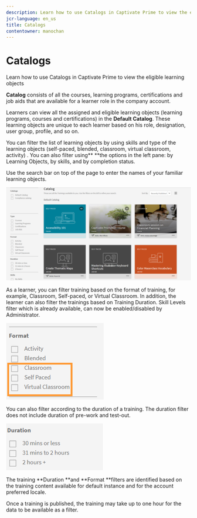 ```yaml
---
description: Learn how to use Catalogs in Captivate Prime to view the eligible learning objects
jcr-language: en_us
title: Catalogs
contentowner: manochan
---
```



# Catalogs

Learn how to use Catalogs in Captivate Prime to view the eligible learning objects

**Catalog** consists of all the courses, learning programs, certifications and job aids that are available for a learner role in the company account.

Learners can view all the assigned and eligible learning objects (learning programs, courses and certifications) in the **Default Catalog**. These learning objects are unique to each learner based on his role, designation, user group, profile, and so on.

You can filter the list of learning objects by using skills and type of the learning objects (self-paced, blended, classroom, virtual classroom, activity) . You can also filter using** **the options in the left pane: by Learning Objects, by skills, and by completion status.

Use the search bar on top of the page to enter the names of your familiar learning objects.

![](assets/catalogs.png)

As a learner, you can  filter training based on the format of training, for example, Classroom, Self-paced, or Virtual Classroom. In addition, the learner can also filter the trainings based on Training Duration. Skill Levels filter which is already available, can now be enabled/disabled by Administrator. 

![](assets/image014.png)

You can also filter according to the duration of a training. The duration filter does not include duration of pre-work and test-out.

![](assets/image015.png)

The training **Duration **and **Format **filters are identified based on the training content available for default instance and for the account preferred locale.

Once a training is published, the training may take up to one hour for the data to be available as a filter.   

